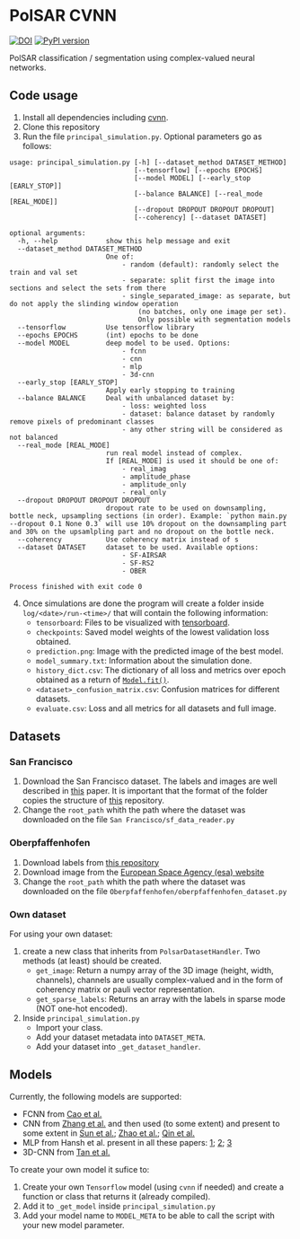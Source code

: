 # PolSAR CVNN

[![DOI](https://zenodo.org/badge/DOI/10.5281/zenodo.5821229.svg)](https://doi.org/10.5281/zenodo.5821229)
[![PyPI version](https://badge.fury.io/py/cvnn.svg)](https://badge.fury.io/py/cvnn)

PolSAR classification / segmentation using complex-valued neural networks.

## Code usage

1. Install all dependencies including [cvnn](https://pypi.org/project/cvnn/).
2. Clone this repository
3. Run the file `principal_simulation.py`. Optional parameters go as follows:
```
usage: principal_simulation.py [-h] [--dataset_method DATASET_METHOD]
                               [--tensorflow] [--epochs EPOCHS]
                               [--model MODEL] [--early_stop [EARLY_STOP]]
                               [--balance BALANCE] [--real_mode [REAL_MODE]]
                               [--dropout DROPOUT DROPOUT DROPOUT]
                               [--coherency] [--dataset DATASET]

optional arguments:
  -h, --help            show this help message and exit
  --dataset_method DATASET_METHOD
                        One of:
                        	- random (default): randomly select the train and val set
                        	- separate: split first the image into sections and select the sets from there
                        	- single_separated_image: as separate, but do not apply the slinding window operation 
                        		(no batches, only one image per set). 
                        		Only possible with segmentation models
  --tensorflow          Use tensorflow library
  --epochs EPOCHS       (int) epochs to be done
  --model MODEL         deep model to be used. Options:
                        	- fcnn
                        	- cnn
                        	- mlp
                        	- 3d-cnn
  --early_stop [EARLY_STOP]
                        Apply early stopping to training
  --balance BALANCE     Deal with unbalanced dataset by:
                        	- loss: weighted loss
                        	- dataset: balance dataset by randomly remove pixels of predominant classes
                        	- any other string will be considered as not balanced
  --real_mode [REAL_MODE]
                        run real model instead of complex.
                        If [REAL_MODE] is used it should be one of:
                        	- real_imag
                        	- amplitude_phase
                        	- amplitude_only
                        	- real_only
  --dropout DROPOUT DROPOUT DROPOUT
                        dropout rate to be used on downsampling, bottle neck, upsampling sections (in order). Example: `python main.py --dropout 0.1 None 0.3` will use 10% dropout on the downsampling part and 30% on the upsamlpling part and no dropout on the bottle neck.
  --coherency           Use coherency matrix instead of s
  --dataset DATASET     dataset to be used. Available options:
                        	- SF-AIRSAR
                        	- SF-RS2
                        	- OBER

Process finished with exit code 0

```
4. Once simulations are done the program will create a folder inside `log/<date>/run-<time>/` that will contain the following information:
    - `tensorboard`: Files to be visualized with [tensorboard](https://www.tensorflow.org/tensorboard).
    - `checkpoints`: Saved model weights of the lowest validation loss obtained.
    - `prediction.png`: Image with the predicted image of the best model.
    - `model_summary.txt`: Information about the simulation done.
    - `history_dict.csv`: The dictionary of all loss and metrics over epoch obtained as a return of [`Model.fit()`](https://www.tensorflow.org/api_docs/python/tf/keras/Model#fit).
    - `<dataset>_confusion_matrix.csv`: Confusion matrices for different datasets.
    - `evaluate.csv`: Loss and all metrics for all datasets and full image.


## Datasets

### San Francisco

1. Download the San Francisco dataset. The labels and images are well described in [this](https://arxiv.org/abs/1912.07259) paper. It is important that the format of the folder copies the structure of [this](https://github.com/liuxuvip/PolSF) repository.
2. Change the `root_path` whith the path where the dataset was downloaded on the file `San Francisco/sf_data_reader.py`

### Oberpfaffenhofen

1. Download labels from [this repository](https://github.com/fudanxu/CV-CNN/blob/master/Label_Germany.mat) 
2. Download image from the [European Space Agency (esa) website](https://step.esa.int/main/toolboxes/polsarpro-v6-0-biomass-edition-toolbox/)
3. Change the `root_path` whith the path where the dataset was downloaded on the file `Oberpfaffenhofen/oberpfaffenhofen_dataset.py`

### Own dataset

For using your own dataset:

1. create a new class that inherits from `PolsarDatasetHandler`. Two methods (at least) should be created.
    - `get_image`: Return a numpy array of the 3D image (height, width, channels), channels are usually complex-valued and in the form of coherency matrix or pauli vector representation.
    - `get_sparse_labels`: Returns an array with the labels in sparse mode (NOT one-hot encoded).
2. Inside `principal_simulation.py`
    - Import your class.
    - Add your dataset metadata into `DATASET_META`.
    - Add your dataset into `_get_dataset_handler`.

## Models

Currently, the following models are supported:

- FCNN from [Cao et al.](https://www.mdpi.com/2072-4292/11/22/2653)
- CNN from [Zhang et al.](https://ieeexplore.ieee.org/abstract/document/8039431) and then used (to some extent) and present to some extent in [Sun et al.](https://ieeexplore.ieee.org/abstract/document/8809406); [Zhao et al.](https://ieeexplore.ieee.org/abstract/document/8900150); [Qin et al.](https://ieeexplore.ieee.org/abstract/document/9296798)
- MLP from Hansh et al. present in all these papers: [1](https://www.ingentaconnect.com/content/asprs/pers/2010/00000076/00000009/art00008); [2](https://ieeexplore.ieee.org/abstract/document/5758871); [3](https://www.isprs.org/proceedings/xxxviii/1_4_7-W5/paper/Haensch-147.pdf)
- 3D-CNN from [Tan et al.](https://ieeexplore.ieee.org/abstract/document/8864110)

To create your own model it sufice to:

1. Create your own `Tensorflow` model (using `cvnn` if needed) and create a function or class that returns it (already compiled).
2. Add it to `_get_model` inside `principal_simulation.py`
3. Add your model name to `MODEL_META` to be able to call the script with your new model parameter.
